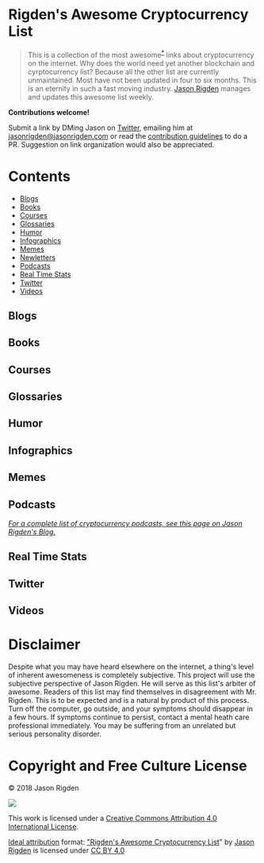 # Rigden's Awesome Cryptocurrency List 
> This is a collection of the most awesome<sup>[*](#disclaimer)</sup> links about cryptocurrency on the internet. Why does the world need yet another blockchain and cyrptocurrency list? Because all the other list are currently unmaintained. Most have not been updated in four to six months. This is an eternity in such a fast moving industry.  [Jason Rigden](https://twitter.com/mr_rigden) manages and updates this awesome list weekly. 

**Contributions welcome!** 

Submit a link by DMing Jason on [Twitter](https://twitter.com/mr_rigden), emailing him at jasonrigden@jasonrigden.com or read the [contribution guidelines](contributing.md) to do a PR. Suggestion on link organization would also be appreciated.



# Contents
- [Blogs](#blogs)
- [Books](#books)
- [Courses](#courses)
- [Glossaries](#glossaries)
- [Humor](#humor)
- [Infographics](#infographics)
- [Memes](#memes)
- [Newletters](#newsletters)
- [Podcasts](#podcasts)
- [Real Time Stats](#real-time-stats)
- [Twitter](#twitter)
- [Videos](#videos)


## Blogs

## Books

## Courses

## Glossaries

## Humor

## Infographics

## Memes

## Podcasts
*[For a complete list of cryptocurrency podcasts, see this page on Jason Rigden's Blog.](https://jasonrigden.com/posts/list_of_cryptocurrency_podcasts/)*

## Real Time Stats

## Twitter

## Videos

# Disclaimer

Despite what you may have heard elsewhere on the internet, a thing's level of inherent awesomeness is completely subjective. This project will use the subjective perspective of Jason Rigden. He will serve as this list's arbiter of awesome. Readers of this list may find themselves in disagreement with Mr. Rigden. This is to be expected and is a natural by product of this process. Turn off the computer, go outside, and your symptoms should disappear in a few hours. If symptoms continue to persist, contact a mental heath care professional immediately. You may be suffering from an unrelated but serious personality disorder.

# Copyright and Free Culture License
© 2018 Jason Rigden

![](https://i.creativecommons.org/l/by/4.0/88x31.png) 

This work is licensed under a [Creative Commons Attribution 4.0 International License](http://creativecommons.org/licenses/by/4.0/).

[Ideal attribution](https://creativecommons.org/use-remix/get-permission/) format: ["Rigden's Awesome Cryptocurrency List](https://github.com/jrigden/awesome-list-cryptocurrency)" by [Jason Rigden](https://jasonrigden.com/) is licensed under [CC BY 4.0](https://creativecommons.org/licenses/by/4.0/)


